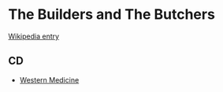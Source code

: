 # The Builders and The Butchers

[Wikipedia entry](https://en.wikipedia.org/wiki/The_Builders_and_The_Butchers)

## CD

- [Western Medicine](Western_Medicine.md)
